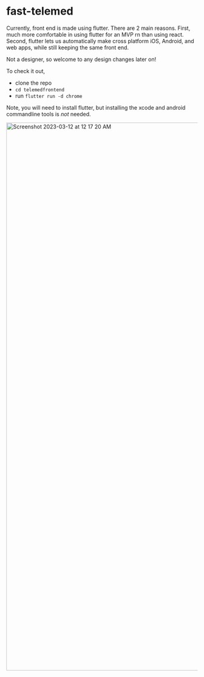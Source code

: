 # fast-telemed





Currently, front end is made using flutter. There are 2 main reasons. First, much more comfortable in using flutter for an MVP rn than using react. Second, flutter lets us automatically make cross platform iOS, Android, and web apps, while still keeping the same front end. 

Not a designer, so welcome to any design changes later on!

To check it out, 
- clone the repo 
- `cd telemedfrontend`
- run `flutter run -d chrome`

Note, you will need to install flutter, but installing the xcode and android commandline tools is *not* needed. 

<img width="1440" alt="Screenshot 2023-03-12 at 12 17 20 AM" src="https://user-images.githubusercontent.com/53100755/224525834-768b7bc1-e756-4b5b-bdc5-dcea2540d184.png">
